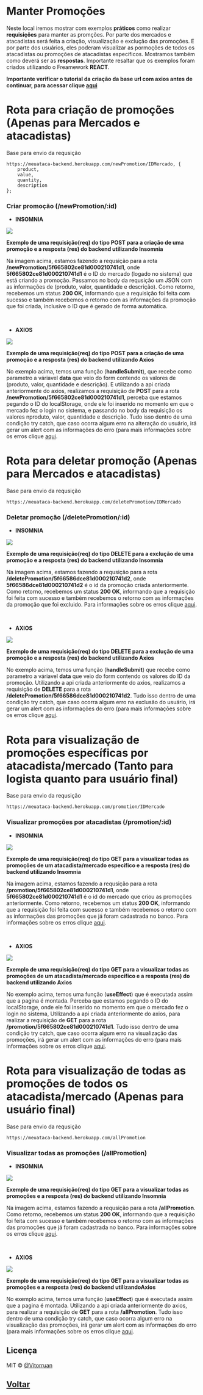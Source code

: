 # Manter Promoções

Neste local iremos mostrar com exemplos **práticos** como realizar **requisições** para manter as promções. Por parte dos mercados e atacadistas será feita a criação, visualização e exclução das promoções. E por parte dos usuários, eles poderam visualizar as pormoções de todos os atacadistas ou promoções de atacadistas específicos. Mostramos também como deverá ser as **respostas**. Importante resaltar que os exemplos foram criados utilizando o Freamework **REACT**.

**Importante verificar o tutorial da criação da base url com axios antes de continuar, para acessar clique [aqui](/Info/axios/README.MD)**

# Rota para criação de promoções (Apenas para Mercados e atacadistas)
Base para envio da requsição
```
https://meuataca-backend.herokuapp.com/newPromotion/IDMercado, {
	product,
	value,
	quantity,
	description
};
``` 

### Criar promoção (/newPromotion/:id)
* **INSOMNIA**

<img src="https://github.com/vitorruann/MeuAtaca-BackEnd/blob/master/Info/promotion/InsominiaReqRes.JPG"/>

**Exemplo de uma requisição(req) do tipo POST para a criação de uma promoção e a resposta (res) do backend utilizando Insomnia**

Na imagem acima, estamos fazendo a requsição para a rota **/newPromotion/5f665802ce81d000210741d1**, onde **5f665802ce81d000210741d1** é o ID do mercado (logado no sistema) que está criando a promoção. Passamos no body da requsição um JSON com as informações de (produto, valor, quantidade e descrição). Como retorno, recebemos um status **200 OK**, informando que a requisição foi feita com sucesso e também recebemos o retorno com as informações da promoção que foi criada, inclusive o ID que é gerado de forma automática.

<br/>

* **AXIOS**
  
<img src="https://github.com/vitorruann/MeuAtaca-BackEnd/blob/master/Info/promotion/RequiPostCriar.JPG"/>

**Exemplo de uma requisição(req) do tipo POST para a criação de uma promoção e a resposta (res) do backend utilizando Axios**

No exemplo acima, temos uma função (**handleSubmit**), que recebe como parametro a váriavel **data** que veio do form contendo os valores de (produto, valor, quantidade e descrição). E utilizando a api criada anteriormente do axios, realizamos a requisição de **POST** para a rota **/newPromotion/5f665802ce81d000210741d1**, perceba que estamos pegando o ID do localStorage, onde ele foi inserido no momento em que o mercado fez o login no sistema, e passando no body da requisição os valores nproduto, valor, quantidade e descrição. Tudo isso dentro de uma condição try catch, que caso ocorra algum erro na alteração do usuário, irá gerar um alert com as informações do erro (para mais informações sobre os erros clique [aqui](../erros/README.MD).

# Rota para deletar promoção (Apenas para Mercados e atacadistas)
Base para envio da requsição
```
https://meuataca-backend.herokuapp.com/deletePromotion/IDMercado
``` 

### Deletar promoção (/deletePromotion/:id)
* **INSOMNIA**
  
<img src="https://github.com/vitorruann/MeuAtaca-BackEnd/blob/master/Info/promotion/InsominiaReqResDeletar.JPG"/>

**Exemplo de uma requisição(req) do tipo DELETE para a exclução de uma promoção e a resposta (res) do backend utilizando Insomnia**

Na imagem acima, estamos fazendo a requsição para a rota **/deletePromotion/5f66586dce81d000210741d2**, onde **5f66586dce81d000210741d2** é o id da promoção criada anteriormente. Como retorno, recebemos um status **200 OK**, informando que a requisição foi feita com sucesso e também recebemos o retorno com as informações da promoção que foi excluido. Para informações sobre os erros clique [aqui](../erros/README.MD). 

<br/>

* **AXIOS**
  
<img src="https://github.com/vitorruann/MeuAtaca-BackEnd/blob/master/Info/promotion/RequiDeleteDeletar.JPG"/>

**Exemplo de uma requisição(req) do tipo DELETE para a exclução de uma promoção e a resposta (res) do backend utilizando Axios**

No exemplo acima, temos uma função (**handleSubmit**) que recebe como parametro a váriavel **data** que veio do form contendo os valores do ID da promoção. Utilizando a api criada anteriormente do axios, realizamos a requisição de **DELETE** para a rota **/deletePromotion/5f66586dce81d000210741d2**. Tudo isso dentro de uma condição try catch, que caso ocorra algum erro na exclusão do usuário, irá gerar um alert com as informações do erro (para mais informações sobre os erros clique [aqui](../erros/README.MD).

# Rota para visualização de promoções específicas por atacadista/mercado (Tanto para logista quanto para usuário final)
Base para envio da requsição
```
https://meuataca-backend.herokuapp.com/promotion/IDMercado
``` 
### Visualizar promoções por atacadistas (/promotion/:id)
* **INSOMNIA**
  
<img src="https://github.com/vitorruann/MeuAtaca-BackEnd/blob/master/Info/promotion/InsominiaReqResPromoAtaca.JPG"/>

**Exemplo de uma requisição(req) do tipo GET para a visualizar todas as promoções de um atacadista/mercado específico e a resposta (res) do backend utilizando Insomnia**

Na imagem acima, estamos fazendo a requsição para a rota **/promotion/5f665802ce81d000210741d1**, onde **5f665802ce81d000210741d1** é o id do mercado que criou as promoções anteriormente. Como retorno, recebemos um status **200 OK**, informando que a requisição foi feita com sucesso e também recebemos o retorno com as informações das promoções que já foram cadastrada no banco. Para informações sobre os erros clique [aqui](../erros/README.MD). 

<br/>

* **AXIOS**
  
<img src="https://github.com/vitorruann/MeuAtaca-BackEnd/blob/master/Info/promotion/RequiGetPromoAtaca.JPG"/>

**Exemplo de uma requisição(req) do tipo GET para a visualizar todas as promoções de um atacadista/mercado específico e a resposta (res) do backend utilizando Axios**

No exemplo acima, temos uma função (**useEffect**) que é executada assim que a pagina é montada. Perceba que estamos pegando o ID do localStorage, onde ele foi inserido no momento em que o mercado fez o login no sistema, Utilizando a api criada anteriormente do axios, para realizar a requisição de **GET** para a rota **/promotion/5f665802ce81d000210741d1**. Tudo isso dentro de uma condição try catch, que caso ocorra algum erro na visualização das promoções, irá gerar um alert com as informações do erro (para mais informações sobre os erros clique [aqui](../erros/README.MD).

# Rota para visualização de todas as promoções de todos os atacadista/mercado (Apenas para usuário final)
Base para envio da requsição
```
https://meuataca-backend.herokuapp.com/allPromotion
``` 
### Visualizar todas as promoções (/allPromotion)
* **INSOMNIA**
  
<img src="https://github.com/vitorruann/MeuAtaca-BackEnd/blob/master/Info/promotion/InsominiaReqResPromo.JPG"/>

**Exemplo de uma requisição(req) do tipo GET para a visualizar todas as promoções e a resposta (res) do backend utilizando Insomnia**

Na imagem acima, estamos fazendo a requsição para a rota **/allPromotion**. Como retorno, recebemos um status **200 OK**, informando que a requisição foi feita com sucesso e também recebemos o retorno com as informações das promoções que já foram cadastrada no banco. Para informações sobre os erros clique [aqui](../erros/README.MD). 

<br/>

* **AXIOS**
  
<img src="https://github.com/vitorruann/MeuAtaca-BackEnd/blob/master/Info/promotion/RequiGetPromo.JPG"/>

**Exemplo de uma requisição(req) do tipo GET para a visualizar todas as promoções e a resposta (res) do backend utilizandoAxios**

No exemplo acima, temos uma função (**useEffect**) que é executada assim que a pagina é montada. Utilizando a api criada anteriormente do axios, para realizar a requisição de **GET** para a rota **/allPromotion**. Tudo isso dentro de uma condição try catch, que caso ocorra algum erro na visualização das promoções, irá gerar um alert com as informações do erro (para mais informações sobre os erros clique [aqui](../erros/README.MD).

## Licença
MIT © [@Vitorruan](https://github.com/vitorruann)

## [Voltar](../../README.md)